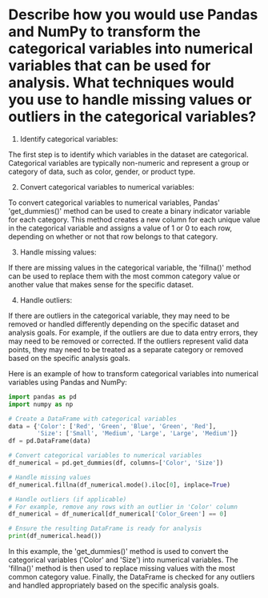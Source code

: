 # Describe how you would use Pandas and NumPy to transform the categorical variables into numerical variables that can be used for analysis. What techniques would you use to handle missing values or outliers in the categorical variables?

1. Identify categorical variables:

The first step is to identify which variables in the dataset are categorical. Categorical variables are typically non-numeric and represent a group or category of data, such as color, gender, or product type.

2. Convert categorical variables to numerical variables:

To convert categorical variables to numerical variables, Pandas' 'get_dummies()' method can be used to create a binary indicator variable for each category. This method creates a new column for each unique value in the categorical variable and assigns a value of 1 or 0 to each row, depending on whether or not that row belongs to that category.

3. Handle missing values:

If there are missing values in the categorical variable, the 'fillna()' method can be used to replace them with the most common category value or another value that makes sense for the specific dataset.

4. Handle outliers:

If there are outliers in the categorical variable, they may need to be removed or handled differently depending on the specific dataset and analysis goals. For example, if the outliers are due to data entry errors, they may need to be removed or corrected. If the outliers represent valid data points, they may need to be treated as a separate category or removed based on the specific analysis goals.

Here is an example of how to transform categorical variables into numerical variables using Pandas and NumPy:

```python
import pandas as pd
import numpy as np

# Create a DataFrame with categorical variables
data = {'Color': ['Red', 'Green', 'Blue', 'Green', 'Red'],
        'Size': ['Small', 'Medium', 'Large', 'Large', 'Medium']}
df = pd.DataFrame(data)

# Convert categorical variables to numerical variables
df_numerical = pd.get_dummies(df, columns=['Color', 'Size'])

# Handle missing values
df_numerical.fillna(df_numerical.mode().iloc[0], inplace=True)

# Handle outliers (if applicable)
# For example, remove any rows with an outlier in 'Color' column
df_numerical = df_numerical[df_numerical['Color_Green'] == 0]

# Ensure the resulting DataFrame is ready for analysis
print(df_numerical.head())
```

In this example, the 'get_dummies()' method is used to convert the categorical variables ('Color' and 'Size') into numerical variables. The 'fillna()' method is then used to replace missing values with the most common category value. Finally, the DataFrame is checked for any outliers and handled appropriately based on the specific analysis goals.